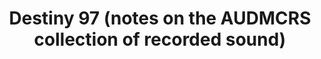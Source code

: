 ---
ee_id: '2228'
site: '1'
type: '2'
long_id: 2012-065 AUDMCRS Essay
url: 2012-065-audmcrs-essay
title: Destiny 97 (notes on the AUDMCRS collection of recorded sound)
year: '2012'
medium:
commission:
dims:
pitch:
ps:
live_url:
related: |-
  [2217] [2011-156-audmcrs-installation] 2011-156 The AUDMCRS Underground Dance Music Collection of Recorded Sound
  [2242] [2013-063-audmcrs-website] 2013-063 AUDMCRS website
youtube:
imgs: audmcrs-essay-2012-065-full-database-ih.jpg
subheading:
display_year: '2012'
download:
add_credit:
add_credits:
related_code:
layout: things-i-made
---